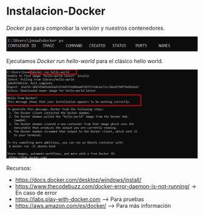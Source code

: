 # Instalacion-Docker


_Docker ps_ para comprobar la versión y nuestros contenedores.

![](Images/Screenshot_1.png)


Ejecutamos _Docker run hello-world_ para el clásico hello world.

![](Images/Screenshot_2.png)


Recursos: 
- https://docs.docker.com/desktop/windows/install/
- https://www.thecodebuzz.com/docker-error-daemon-is-not-running/ -> En caso de error
- https://labs.play-with-docker.com --> Para pruebas
- https://aws.amazon.com/es/docker/ --> Para más información